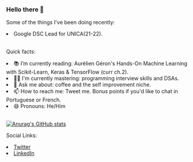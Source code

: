 ### Hello there 👋

Some of the things I've been doing recently:
<li>Google DSC Lead for UNICA(21-22).</li> <br />

  Quick facts: <br />
  <li>📚 I’m currently reading: Aurélien Géron's Hands-On Machine Learning with Scikit-Learn, Keras & TensorFlow (curr ch.2). </li>
  <li>🐱‍💻 I'm currently mastering: programming interview skills and DSAs.</li>
  <li>💬 Ask me about: coffee and the self improvement niche. </li>
  <li>📫 How to reach me: Tweet me. Bonus points if you'd like to chat in Portuguese or French.</li>
  <li>😄 Pronouns: He/Him</li>
  
  <br />
 
[![Anurag's GitHub stats](https://github-readme-stats.vercel.app/api?username=eduardoorm)](https://github.com/anuraghazra/github-readme-stats)

Social Links:
<li><a href="https://twitter.com/eduardo_ormeno_">Twitter</a></li>
<li><a href="https://www.linkedin.com/in/jose-eduardo-orme%C3%B1o-meneses-9b0953207/">LinkedIn</a></li>

